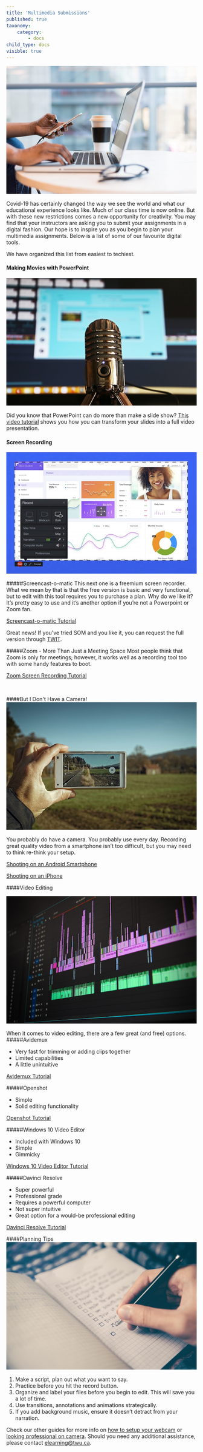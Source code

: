 ```yaml
---
title: 'Multimedia Submissions'
published: true
taxonomy:
    category:
        - docs
child_type: docs
visible: true
---
```

![a student working at her computer](multimedia.jpg  "multimedia" )

Covid-19 has certainly changed the way we see the world and what our educational experience looks like. Much of our class time is now online. But with these new restrictions comes a new opportunity for creativity. You may find that your instructors are asking you to submit your assignments in a digital fashion.  Our hope is to inspire you as you begin to plan your multimedia assignments. Below is a list of some of our favourite digital tools.

We have organized this list from easiest to techiest.   

#### Making Movies with PowerPoint
![a microphone in front of a blurry computer screen](powerpoint.jpg "PowerPoint")

Did you know that PowerPoint can do more than make a slide show?  [This video tutorial](https://youtu.be/D8JV3w4TOVw)  shows you how you can transform your slides into a full video presentation.

#### Screen Recording
![A screen capture from screencast-o-matic software](screencast-o-matic.jpg "PowerPoint")

#####Screencast-o-matic
This next one is a freemium screen recorder.  What we mean by that is that the free version is basic and very functional, but to edit with this tool requires you to purchase a plan.  Why do we like it?  It’s pretty easy to use and it’s another option if you’re not a Powerpoint or Zoom fan.

[Screencast-o-matic Tutorial](https://screencast-o-matic.com/tutorial/welcome-to-screencast-o-matic)

Great news! If you've tried SOM and  you like it, you can request the full version through [TWIT](https://trinitywestern.teamdynamix.com/TDClient/1904/Portal/KB/ArticleDet?ID=16267).

#####Zoom - More Than Just a Meeting Space
Most people think that Zoom is only for meetings; however, it works well as a recording tool too with some handy features to boot.  

[Zoom Screen Recording Tutorial](https://youtu.be/yii4M5204SE)

<p>&nbsp;</p>   

####But I Don't Have a Camera!
![man shooting video with a smartphone](phone.jpg  "multimedia" )

You probably do have a camera. You probably use every day. Recording great quality video from a smartphone isn’t too difficult, but you may need to think re-think your setup.

[Shooting on an Android Smartphone](https://youtu.be/8YiwBsTQ_c0)

[Shooting on an iPhone](https://youtu.be/Co21Gw7zqNY)

####Video Editing

![picture of an editing timeline, non-linear editor](editing.jpg)

When it comes to video editing, there are a few great (and free) options.
#####Avidemux
* Very fast for trimming or adding clips together
* Limited capabilities
* A little unintuitive

[Avidemux Tutorial](https://web.microsoftstream.com/video/3cb88467-895c-4ab9-8e43-47b171714d48)

#####Openshot
* Simple
* Solid editing functionality

[Openshot Tutorial](https://youtu.be/TeKRsMO_6Rw)

#####Windows 10 Video Editor
* Included with Windows 10
* Simple
* Gimmicky

[Windows 10 Video Editor Tutorial](https://youtu.be/t6yQwLuoO3w)

#####Davinci Resolve
* Super powerful
* Professional grade
* Requires a powerful computer
* Not super intuitive
* Great option for a would-be professional editing

[Davinci Resolve Tutorial](https://youtu.be/63Ln33O4p4c)

####Planning Tips
![student making a plan in their notbook](planning.jpg)
1. Make a script, plan out what you want to say.
2. Practice before you hit the record button.
3. Organize and label your files before you begin to edit. This will save you a lot of time.
4. Use transitions, annotations and animations strategically.
5. If you add background music, ensure it doesn’t detract from your narration.


Check our other guides for more info on [how to setup your webcam](https://create.twu.ca/help/online-learning-on-ramp/quick-start-guides/video) or [looking professional on camera](https://create.twu.ca/help/online-learning-on-ramp/quick-start-guides/on-screen). Should you need any additional assistance, please contact [elearning@twu.ca](mailto:elearning@twu.ca).
